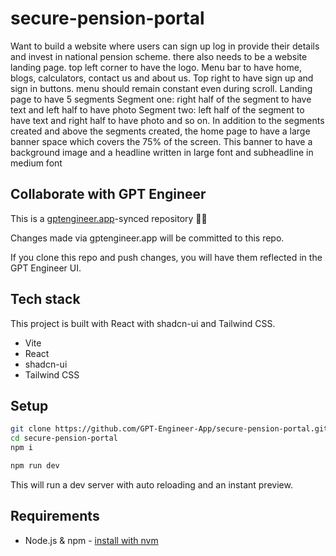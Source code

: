# secure-pension-portal

Want to build a website where users can sign up log in provide their details and invest in national pension scheme. there also needs to be a website landing page. top left corner to have the logo. Menu bar to have home, blogs, calculators, contact us and about us. Top right to have sign up and sign in buttons. menu should remain constant even during scroll. Landing page to have 5 segments Segment one: right half of the segment to have text and left half to have photo Segment two: left half of the segment to have text and right half to have photo and so on. In addition to the segments created and above the segments created, the home page to have a large banner space which covers the 75% of the screen. This banner to have a background image and a headline written in large font and subheadline in medium font

## Collaborate with GPT Engineer

This is a [gptengineer.app](https://gptengineer.app)-synced repository 🌟🤖

Changes made via gptengineer.app will be committed to this repo.

If you clone this repo and push changes, you will have them reflected in the GPT Engineer UI.

## Tech stack

This project is built with React with shadcn-ui and Tailwind CSS.

- Vite
- React
- shadcn-ui
- Tailwind CSS

## Setup

```sh
git clone https://github.com/GPT-Engineer-App/secure-pension-portal.git
cd secure-pension-portal
npm i
```

```sh
npm run dev
```

This will run a dev server with auto reloading and an instant preview.

## Requirements

- Node.js & npm - [install with nvm](https://github.com/nvm-sh/nvm#installing-and-updating)
